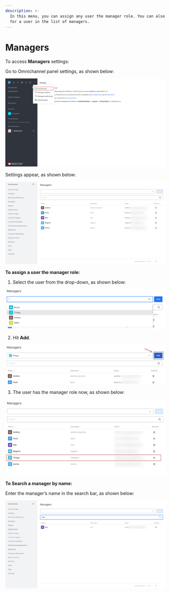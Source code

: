 ```yaml
---
description: >-
  In this menu, you can assign any user the manager role. You can also search
  for a user in the list of managers.
---
```


# Managers

To access **Managers** settings:

Go to Omnichannel panel settings, as shown below:

![](../../../.gitbook/assets/0%20%286%29.png)

Settings appear, as shown below:

![](../../../.gitbook/assets/image%20%2825%29.png)

**To assign a user the manager role:**

1. Select the user from the drop-down, as shown below:

![](../../../.gitbook/assets/2%20%285%29.png)

2. Hit **Add**.

![](../../../.gitbook/assets/image%20%2826%29.png)

3. The user has the manager role now, as shown below:

![](../../../.gitbook/assets/image%20%2824%29.png)

**To Search a manager by name:**

Enter the manager’s name in the search bar, as shown below:

![](../../../.gitbook/assets/image%20%2827%29.png)

